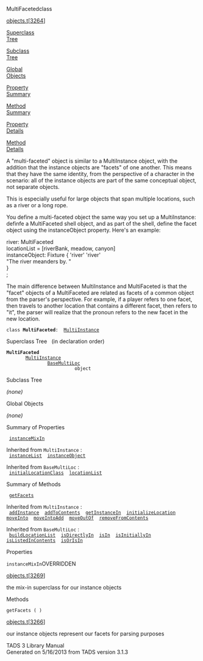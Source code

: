 ---
---
<span class="title">MultiFaceted</span><span class="type">class</span>

[objects.t](../file/objects.t.html)\[[3264](../source/objects.t.html#3264)\]

[Superclass  
Tree](#_SuperClassTree_)

[Subclass  
Tree](#_SubClassTree_)

[Global  
Objects](#_ObjectSummary_)

[Property  
Summary](#_PropSummary_)

[Method  
Summary](#_MethodSummary_)

[Property  
Details](#_Properties_)

[Method  
Details](#_Methods_)

<div class="fdesc">

A "multi-faceted" object is similar to a MultiInstance object, with the
addition that the instance objects are "facets" of one another. This
means that they have the same identity, from the perspective of a
character in the scenario: all of the instance objects are part of the
same conceptual object, not separate objects.

This is especially useful for large objects that span multiple
locations, such as a river or a long rope.

You define a multi-faceted object the same way you set up a
MultiInstance: definfe a MultiFaceted shell object, and as part of the
shell, define the facet object using the instanceObject property. Here's
an example:

river: MultiFaceted  
locationList = \[riverBank, meadow, canyon\]  
instanceObject: Fixture { 'river' 'river'  
"The river meanders by. "  
}  
;

The main difference between MultiInstance and MultiFaceted is that the
"facet" objects of a MultiFaceted are related as facets of a common
object from the parser's perspective. For example, if a player refers to
one facet, then travels to another location that contains a different
facet, then refers to "it", the parser will realize that the pronoun
refers to the new facet in the new location.

`class `**`MultiFaceted`**` :   `[`MultiInstance`](../object/MultiInstance.html)

</div>

<span id="_SuperClassTree_"></span>

<div class="mjhd">

<span class="hdln">Superclass Tree</span>   (in declaration order)

</div>

**`MultiFaceted`**  
`         `[`MultiInstance`](../object/MultiInstance.html)  
`                 `[`BaseMultiLoc`](../object/BaseMultiLoc.html)  
`                         object`  
<span id="_SubClassTree_"></span>

<div class="mjhd">

<span class="hdln">Subclass Tree</span>  

</div>

*(none)* <span id="_ObjectSummary_"></span>

<div class="mjhd">

<span class="hdln">Global Objects</span>  

</div>

*(none)* <span id="_PropSummary_"></span>

<div class="mjhd">

<span class="hdln">Summary of Properties</span>  

</div>

` `[`instanceMixIn`](#instanceMixIn)`  `

Inherited from `MultiInstance` :  
` `[`instanceList`](../object/MultiInstance.html#instanceList)`  `[`instanceObject`](../object/MultiInstance.html#instanceObject)`  `

Inherited from `BaseMultiLoc` :  
` `[`initialLocationClass`](../object/BaseMultiLoc.html#initialLocationClass)`  `[`locationList`](../object/BaseMultiLoc.html#locationList)`  `

<span id="_MethodSummary_"></span>

<div class="mjhd">

<span class="hdln">Summary of Methods</span>  

</div>

` `[`getFacets`](#getFacets)`  `

Inherited from `MultiInstance` :  
` `[`addInstance`](../object/MultiInstance.html#addInstance)`  `[`addToContents`](../object/MultiInstance.html#addToContents)`  `[`getInstanceIn`](../object/MultiInstance.html#getInstanceIn)`  `[`initializeLocation`](../object/MultiInstance.html#initializeLocation)`  `[`moveInto`](../object/MultiInstance.html#moveInto)`  `[`moveIntoAdd`](../object/MultiInstance.html#moveIntoAdd)`  `[`moveOutOf`](../object/MultiInstance.html#moveOutOf)`  `[`removeFromContents`](../object/MultiInstance.html#removeFromContents)`  `

Inherited from `BaseMultiLoc` :  
` `[`buildLocationList`](../object/BaseMultiLoc.html#buildLocationList)`  `[`isDirectlyIn`](../object/BaseMultiLoc.html#isDirectlyIn)`  `[`isIn`](../object/BaseMultiLoc.html#isIn)`  `[`isInitiallyIn`](../object/BaseMultiLoc.html#isInitiallyIn)`  `[`isListedInContents`](../object/BaseMultiLoc.html#isListedInContents)`  `[`isOrIsIn`](../object/BaseMultiLoc.html#isOrIsIn)`  `

<span id="_Properties_"></span>

<div class="mjhd">

<span class="hdln">Properties</span>  

</div>

<span id="instanceMixIn"></span>

`instanceMixIn`<span class="rem">OVERRIDDEN</span>

[objects.t](../file/objects.t.html)\[[3269](../source/objects.t.html#3269)\]

<div class="desc">

the mix-in superclass for our instance objects

</div>

<span id="_Methods_"></span>

<div class="mjhd">

<span class="hdln">Methods</span>  

</div>

<span id="getFacets"></span>

`getFacets ( )`

[objects.t](../file/objects.t.html)\[[3266](../source/objects.t.html#3266)\]

<div class="desc">

our instance objects represent our facets for parsing purposes

</div>

<div class="ftr">

TADS 3 Library Manual  
Generated on 5/16/2013 from TADS version 3.1.3

</div>
